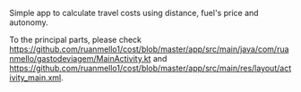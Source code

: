 Simple app to calculate travel costs using distance, fuel's price and autonomy.

To the principal parts, please check https://github.com/ruanmello1/cost/blob/master/app/src/main/java/com/ruanmello/gastodeviagem/MainActivity.kt and https://github.com/ruanmello1/cost/blob/master/app/src/main/res/layout/activity_main.xml.
